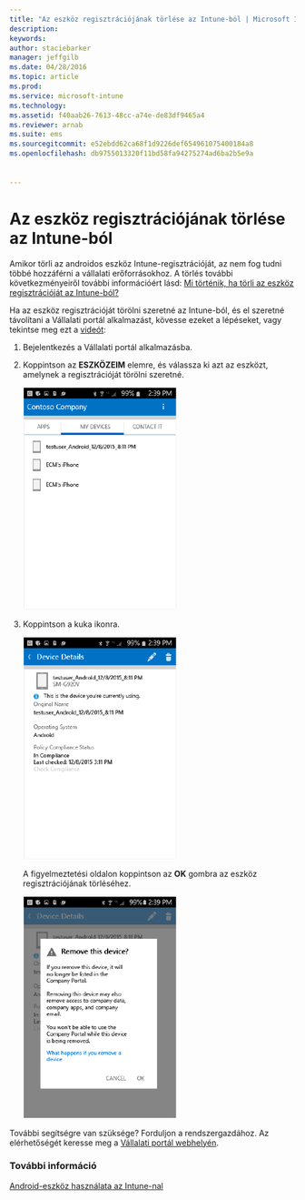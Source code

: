 ```yaml
---
title: "Az eszköz regisztrációjának törlése az Intune-ból | Microsoft Intune"
description: 
keywords: 
author: staciebarker
manager: jeffgilb
ms.date: 04/28/2016
ms.topic: article
ms.prod: 
ms.service: microsoft-intune
ms.technology: 
ms.assetid: f40aab26-7613-48cc-a74e-de83df9465a4
ms.reviewer: arnab
ms.suite: ems
ms.sourcegitcommit: e52ebdd62ca68f1d9226def654961075400184a8
ms.openlocfilehash: db9755013320f11bd58fa94275274ad6ba2b5e9a


---
```



# Az eszköz regisztrációjának törlése az Intune-ból

Amikor törli az androidos eszköz Intune-regisztrációját, az nem fog tudni többé hozzáférni a vállalati erőforrásokhoz.  A törlés további következményeiről további információért lásd: [Mi történik, ha törli az eszköz regisztrációját az Intune-ból?](what-happens-if-you-unenroll-your-device-from-intune-android.md)

Ha az eszköz regisztrációját törölni szeretné az Intune-ból, és el szeretné távolítani a Vállalati portál alkalmazást, kövesse ezeket a lépéseket, vagy tekintse meg ezt a [videót](http://aka.ms/gyq2du):

1.  Bejelentkezés a Vállalati portál alkalmazásba.

2.  Koppintson az **ESZKÖZEIM** elemre, és válassza ki azt az eszközt, amelynek a regisztrációját törölni szeretné.

    ![android-company-portal-unenroll-choose-device](./media/andr-1-my-devices-choose.png)

3.  Koppintson a kuka ikonra.

    ![android-company-portal-unenroll-tap-trash](./media/andr-2-tap-trashcan.png)

    A figyelmeztetési oldalon koppintson az **OK** gombra az eszköz regisztrációjának törléséhez.

    ![android-company-portal-unenroll-warning](./media/andr-3-warning-about-remove.png)

További segítségre van szüksége? Forduljon a rendszergazdához. Az elérhetőségét keresse meg a [Vállalati portál webhelyén](http://portal.manage.microsoft.com).

### További információ
[Android-eszköz használata az Intune-nal](using-your-android-device-with-intune.md)


<!--HONumber=Jun16_HO4-->


